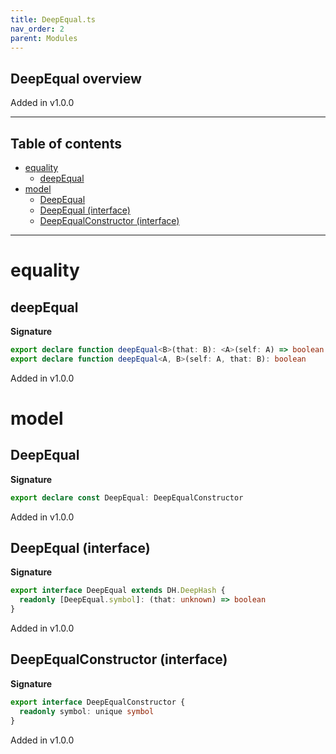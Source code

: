```yaml
---
title: DeepEqual.ts
nav_order: 2
parent: Modules
---
```


## DeepEqual overview

Added in v1.0.0

---

<h2 class="text-delta">Table of contents</h2>

- [equality](#equality)
  - [deepEqual](#deepequal)
- [model](#model)
  - [DeepEqual](#deepequal)
  - [DeepEqual (interface)](#deepequal-interface)
  - [DeepEqualConstructor (interface)](#deepequalconstructor-interface)

---

# equality

## deepEqual

**Signature**

```ts
export declare function deepEqual<B>(that: B): <A>(self: A) => boolean
export declare function deepEqual<A, B>(self: A, that: B): boolean
```

Added in v1.0.0

# model

## DeepEqual

**Signature**

```ts
export declare const DeepEqual: DeepEqualConstructor
```

Added in v1.0.0

## DeepEqual (interface)

**Signature**

```ts
export interface DeepEqual extends DH.DeepHash {
  readonly [DeepEqual.symbol]: (that: unknown) => boolean
}
```

Added in v1.0.0

## DeepEqualConstructor (interface)

**Signature**

```ts
export interface DeepEqualConstructor {
  readonly symbol: unique symbol
}
```

Added in v1.0.0
